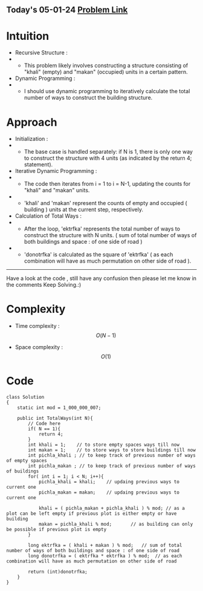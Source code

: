 ## Today's 05-01-24 [Problem Link](https://www.geeksforgeeks.org/problems/count-possible-ways-to-construct-buildings5007/1)

# Intuition
<!-- Describe your first thoughts on how to solve this problem. -->
- Recursive Structure :
- - This problem likely involves constructing a structure consisting of "khali" (empty) and "makan" (occupied) units in a certain pattern.
- Dynamic Programming :
- - I should use dynamic programming to iteratively calculate the total number of ways to construct the building structure.

# Approach
<!-- Describe your approach to solving the problem. -->
- Initialization :
- - The base case is handled separately: if N is 1, there is only one way to construct the structure with 4 units (as indicated by the return 4; statement).
- Iterative Dynamic Programming :
- - The code then iterates from i = 1 to i = N-1, updating the counts for "khali" and "makan" units.
- - 'khali' and 'makan' represent the counts of empty and occupied ( building ) units at the current step, respectively.
- Calculation of Total Ways :
- - After the loop, 'ektrfka' represents the total number of ways to construct the structure with N units. ( sum of total number of ways of both buildings and space : of one side of road )
- - 'donotrfka' is calculated as the square of 'ektrfka' ( as each combination will have as much permutation on other side of road ).
---
Have a look at the code , still have any confusion then please let me know in the comments
Keep Solving.:)

# Complexity
- Time complexity : $$O(N-1)$$
<!-- Add your time complexity here, e.g. $$O(n)$$ -->
- Space complexity : $$O(1)$$
<!-- Add your space complexity here, e.g. $$O(n)$$ -->


# Code
```
class Solution
{
    static int mod = 1_000_000_007;
    
    public int TotalWays(int N){
        // Code here
        if( N == 1){
            return 4;
        }
        int khali = 1;    // to store empty spaces ways till now
        int makan = 1;    // to store ways to store buildings till now
        int pichla_khali ; // to keep track of previous number of ways of empty spaces
        int pichla_makan ; // to keep track of previous number of ways of buildings
        for( int i = 1; i < N; i++){
            pichla_khali = khali;    // updaing previous ways to current one
            pichla_makan = makan;    // updaing previous ways to current one
            
            khali = ( pichla_makan + pichla_khali ) % mod; // as a plot can be left empty if previous plot is either empty or have building
            makan = pichla_khali % mod;       // as building can only be possible if previous plot is empty
        }
        
        long ektrfka = ( khali + makan ) % mod;   // sum of total number of ways of both buildings and space : of one side of road
        long donotrfka = ( ektrfka * ektrfka ) % mod;  // as each combination will have as much permutation on other side of road 
        
        return (int)donotrfka;
    }
}
```
